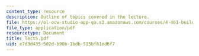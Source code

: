 ```yaml
---
content_type: resource
description: Outline of topics covered in the lecture.
file: https://ol-ocw-studio-app-qa.s3.amazonaws.com/courses/4-461-building-technology-i-materials-and-construction-fall-2004/e7d3d435502db90b1bdb515bf61ed6f7_lect5.pdf
file_type: application/pdf
resourcetype: Document
title: lect5.pdf
uid: e7d3d435-502d-b90b-1bdb-515bf61ed6f7
---
```

